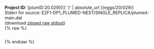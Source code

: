 **Project ID:** [plumID:20.029]({{ '/' | absolute_url }}eggs/20/029/)  
Stderr for source:  E2F1-DP1_PLUMED-NEST/SINGLE_REPLICA/plumed-main.dat   
(download [zipped raw stdout](plumed-main.dat.plumed.stdout.txt.zip))  
{% raw %}
<pre>
</pre>
{% endraw %}
